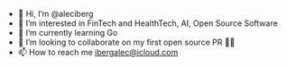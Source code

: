 - 👋 Hi, I’m @aleciberg
- 👀 I’m interested in FinTech and HealthTech, AI, Open Source Software
- 🌱 I’m currently learning Go
- 💞️ I’m looking to collaborate on my first open source PR 🕺🏻
- 📫 How to reach me ibergalec@icloud.com

<!---
aleciberg/aleciberg is a ✨ special ✨ repository because its `README.md` (this file) appears on your GitHub profile.
You can click the Preview link to take a look at your changes.
--->

